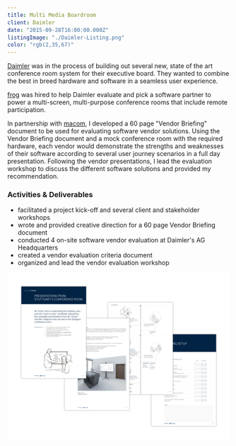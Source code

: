 ```yaml
---
title: Multi Media Boardroom
client: Daimler
date: "2015-09-28T16:00:00.000Z"
listingImage: "./Daimler-Listing.png"
color: "rgb(2,35,67)"
---
```


[Daimler](https://www.daimler.com/en/) was in the process of building out several new, state of the art conference room system for their executive board. They wanted to combine the best in breed hardware and software in a seamless user experience.

[frog](https://www.frogdesign.com/) was hired to help Daimler evaluate and pick a software partner to power a multi-screen, multi-purpose conference rooms that include remote participation.

In partnership with [macom](https://www.macom.de/en/), I developed a 60 page "Vendor Briefing" document to be used for evaluating software vendor solutions. Using the Vendor Briefing document and a mock conference room with the required hardware, each vendor would demonstrate the strengths and weaknesses of their software according to several user journey scenarios in a full day presentation. Following the vendor presentations, I lead the evaluation workshop to discuss the different software solutions and provided my recommendation.

### Activities & Deliverables

* facilitated a project kick-off and several client and stakeholder workshops
* wrote and provided creative direction for a 60 page Vendor Briefing document
* conducted 4 on-site software vendor evaluation at Daimler's AG Headquarters
* created a vendor evaluation criteria document
* organized and lead the vendor evaluation workshop

![Daimler Vendor Briefing](./Daimler-Page-01.png)
